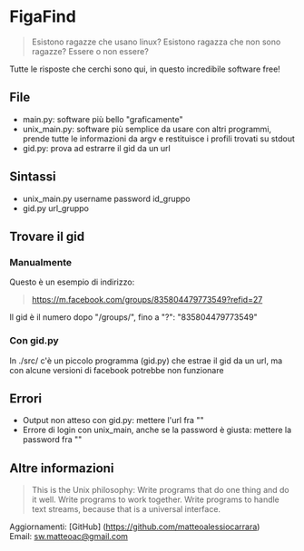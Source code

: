 # FigaFind #

> Esistono ragazze che usano linux? Esistono ragazza che non sono ragazze? Essere o non essere?

Tutte le risposte che cerchi sono qui, in questo incredibile software free!

## File ##

* main.py: software più bello "graficamente"
* unix_main.py: software più semplice da usare con altri programmi, prende tutte le informazioni da argv e restituisce i profili trovati su stdout
* gid.py: prova ad estrarre il gid da un url

## Sintassi ##

* unix_main.py username password id_gruppo
* gid.py url_gruppo

## Trovare il gid ##

### Manualmente ###

Questo è un esempio di indirizzo:

> https://m.facebook.com/groups/835804479773549?refid=27

Il gid è il numero dopo "/groups/", fino a "?": "835804479773549"

### Con gid.py ###

In ./src/ c'è un piccolo programma (gid.py) che estrae il gid da un url, ma con alcune versioni di facebook potrebbe non funzionare

## Errori ##

* Output non atteso con gid.py: mettere l'url fra ""
* Errore di login con unix_main, anche se la password è giusta: mettere la password fra ""

## Altre informazioni ##

> This is the Unix philosophy: Write programs that do one thing and do it well. Write programs to work together. Write programs to handle text streams, because that is a universal interface.  

Aggiornamenti: [GitHub] (https://github.com/matteoalessiocarrara)  
Email: sw.matteoac@gmail.com